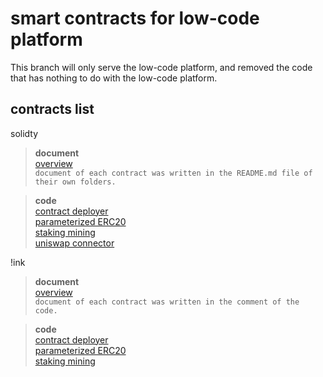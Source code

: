 # smart contracts for low-code platform

This branch will only serve the low-code platform, and removed the code that has nothing to do with the low-code platform.

## contracts list

solidty 

>**document**  
>[overview](https://github.com/SealSC/smart-contracts/tree/low-code-platform-dev/solidity-contracts)  
>```document of each contract was written in the README.md file of their own folders.```

>**code**  
>[contract deployer](https://github.com/SealSC/smart-contracts/tree/low-code-platform-dev/solidity-contracts/contract-deployer)  
>[parameterized ERC20](https://github.com/SealSC/smart-contracts/tree/low-code-platform-dev/solidity-contracts/parameterized-erc20)  
>[staking mining](https://github.com/SealSC/smart-contracts/tree/low-code-platform-dev/solidity-contracts/staking-mining)  
>[uniswap connector](https://github.com/SealSC/smart-contracts/tree/low-code-platform-dev/solidity-contracts/uniswap-connector)  


!ink  

>**document**  
>[overview](https://github.com/SealSC/smart-contracts/tree/low-code-platform-dev/ink-contracts)  
>```document of each contract was written in the comment of the code.```

>**code**  
>[contract deployer](https://github.com/SealSC/smart-contracts/tree/low-code-platform-dev/ink-contracts/contract-deployer)  
>[parameterized ERC20](https://github.com/SealSC/smart-contracts/tree/low-code-platform-dev/ink-contracts/parameterized-erc20)  
>[staking mining](https://github.com/SealSC/smart-contracts/tree/low-code-platform-dev/ink-contracts/staking-mining)  
